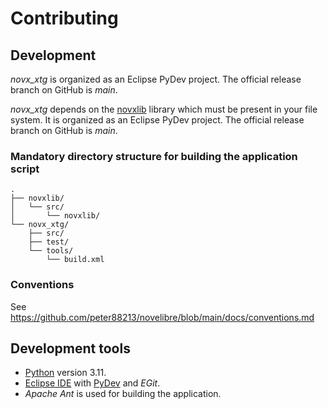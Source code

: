 # Contributing

## Development

*novx_xtg* is organized as an Eclipse PyDev project. The official release branch on GitHub is *main*.

*novx_xtg* depends on the [novxlib](https://github.com/peter88213/novxlib) library which must be present in your file system. It is organized as an Eclipse PyDev project. The official release branch on GitHub is *main*.

### Mandatory directory structure for building the application script

```
.
├── novxlib/
│   └── src/
│       └── novxlib/
└── novx_xtg/
    ├── src/
    ├── test/
    └── tools/ 
        └── build.xml
```

### Conventions

See https://github.com/peter88213/novelibre/blob/main/docs/conventions.md

## Development tools

- [Python](https://python.org) version 3.11.
- [Eclipse IDE](https://eclipse.org) with [PyDev](https://pydev.org) and *EGit*.
- *Apache Ant* is used for building the application.

